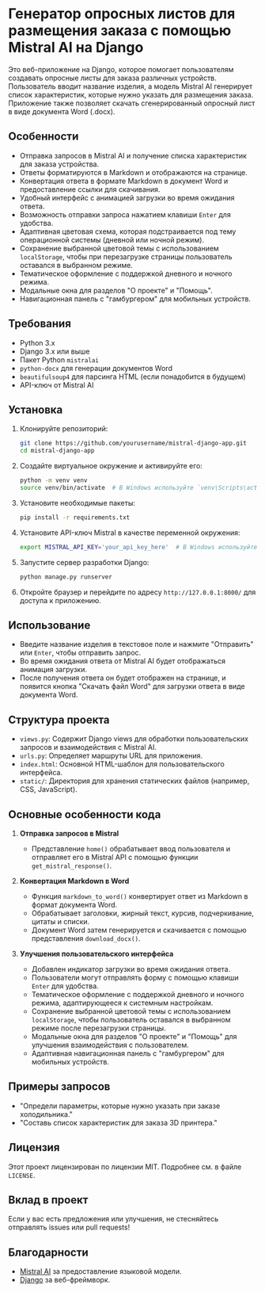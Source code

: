 # Генератор опросных листов для размещения заказа с помощью Mistral AI на Django

Это веб-приложение на Django, которое помогает пользователям создавать опросные листы для заказа различных устройств. Пользователь вводит название изделия, а модель Mistral AI генерирует список характеристик, которые нужно указать для размещения заказа. Приложение также позволяет скачать сгенерированный опросный лист в виде документа Word (.docx).

## Особенности

- Отправка запросов в Mistral AI и получение списка характеристик для заказа устройства.
- Ответы форматируются в Markdown и отображаются на странице.
- Конвертация ответа в формате Markdown в документ Word и предоставление ссылки для скачивания.
- Удобный интерфейс с анимацией загрузки во время ожидания ответа.
- Возможность отправки запроса нажатием клавиши `Enter` для удобства.
- Адаптивная цветовая схема, которая подстраивается под тему операционной системы (дневной или ночной режим).
- Сохранение выбранной цветовой темы с использованием `localStorage`, чтобы при перезагрузке страницы пользователь оставался в выбранном режиме.
- Тематическое оформление с поддержкой дневного и ночного режима.
- Модальные окна для разделов "О проекте" и "Помощь".
- Навигационная панель с "гамбургером" для мобильных устройств.

## Требования

- Python 3.x
- Django 3.x или выше
- Пакет Python `mistralai`
- `python-docx` для генерации документов Word
- `beautifulsoup4` для парсинга HTML (если понадобится в будущем)
- API-ключ от Mistral AI

## Установка

1. Клонируйте репозиторий:

   ```sh
   git clone https://github.com/yourusername/mistral-django-app.git
   cd mistral-django-app
   ```

2. Создайте виртуальное окружение и активируйте его:

   ```sh
   python -m venv venv
   source venv/bin/activate  # В Windows используйте `venv\Scripts\activate`
   ```

3. Установите необходимые пакеты:

   ```sh
   pip install -r requirements.txt
   ```

4. Установите API-ключ Mistral в качестве переменной окружения:

   ```sh
   export MISTRAL_API_KEY='your_api_key_here'  # В Windows используйте `set MISTRAL_API_KEY=your_api_key_here`
   ```

5. Запустите сервер разработки Django:

   ```sh
   python manage.py runserver
   ```

6. Откройте браузер и перейдите по адресу `http://127.0.0.1:8000/` для доступа к приложению.

## Использование

- Введите название изделия в текстовое поле и нажмите "Отправить" или `Enter`, чтобы отправить запрос.
- Во время ожидания ответа от Mistral AI будет отображаться анимация загрузки.
- После получения ответа он будет отображен на странице, и появится кнопка "Скачать файл Word" для загрузки ответа в виде документа Word.

## Структура проекта

- `views.py`: Содержит Django views для обработки пользовательских запросов и взаимодействия с Mistral AI.
- `urls.py`: Определяет маршруты URL для приложения.
- `index.html`: Основной HTML-шаблон для пользовательского интерфейса.
- `static/`: Директория для хранения статических файлов (например, CSS, JavaScript).

## Основные особенности кода

1. **Отправка запросов в Mistral**

   - Представление `home()` обрабатывает ввод пользователя и отправляет его в Mistral API с помощью функции `get_mistral_response()`.

2. **Конвертация Markdown в Word**

   - Функция `markdown_to_word()` конвертирует ответ из Markdown в формат документа Word.
   - Обрабатывает заголовки, жирный текст, курсив, подчеркивание, цитаты и списки.
   - Документ Word затем генерируется и скачивается с помощью представления `download_docx()`.

3. **Улучшения пользовательского интерфейса**

   - Добавлен индикатор загрузки во время ожидания ответа.
   - Пользователи могут отправлять форму с помощью клавиши `Enter` для удобства.
   - Тематическое оформление с поддержкой дневного и ночного режима, адаптирующееся к системным настройкам.
   - Сохранение выбранной цветовой темы с использованием `localStorage`, чтобы пользователь оставался в выбранном режиме после перезагрузки страницы.
   - Модальные окна для разделов "О проекте" и "Помощь" для улучшения взаимодействия с пользователем.
   - Адаптивная навигационная панель с "гамбургером" для мобильных устройств.

## Примеры запросов

- "Определи параметры, которые нужно указать при заказе холодильника."
- "Составь список характеристик для заказа 3D принтера."

## Лицензия

Этот проект лицензирован по лицензии MIT. Подробнее см. в файле `LICENSE`.

## Вклад в проект

Если у вас есть предложения или улучшения, не стесняйтесь отправлять issues или pull requests!

## Благодарности

- [Mistral AI](https://www.mistral.ai/) за предоставление языковой модели.
- [Django](https://www.djangoproject.com/) за веб-фреймворк.


